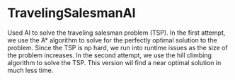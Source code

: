 # TravelingSalesmanAI

Used AI to solve the traveling salesman problem (TSP).  In the first attempt, we use the A* algorithm to solve for the perfectly optimal solution to the problem.  Since the TSP is np hard, we run into runtime issues as the size of the problem increases.  In the second attempt, we use the hill climbing algorithm to solve the TSP.  This version wil find a near optimal solution in much less time. 
